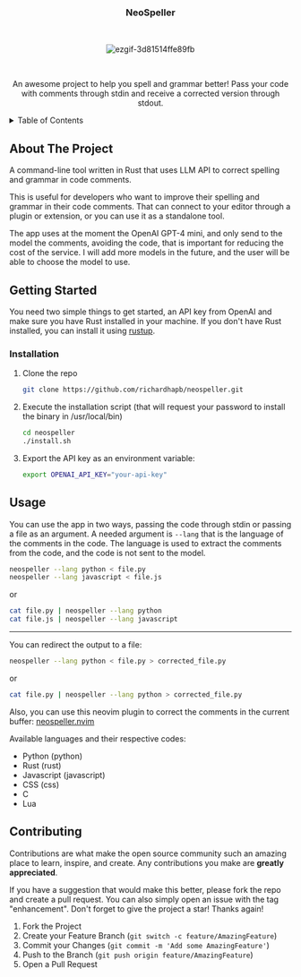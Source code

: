 <!-- PROJECT LOGO -->
<div align="center">
<h3 align="center">NeoSpeller</h3>
<br />
  
  ![ezgif-3d81514ffe89fb](https://github.com/user-attachments/assets/89765695-779f-4e70-b0d7-3689a78e878b)

<br />

  <p align="center">
    An awesome project to help you spell and grammar better! Pass your code with comments through stdin and receive a corrected version through stdout.
    <br />
  </p>
</div>



<!-- TABLE OF CONTENTS -->
<details>
  <summary>Table of Contents</summary>
  <ol>
    <li>
      <a href="#about-the-project">About The Project</a>
    </li>
    <li>
      <a href="#getting-started">Getting Started</a>
      <ul>
        <li><a href="#installation">Installation</a></li>
      </ul>
    </li>
    <li><a href="#usage">Usage</a></li>
    <li><a href="#contributing">Contributing</a></li>
  </ol>
</details>



<!-- ABOUT THE PROJECT -->
## About The Project

A command-line tool written in Rust that uses LLM API to correct spelling and grammar in code comments.

This is useful for developers who want to improve their spelling and grammar in their code comments. That can connect to your editor through a plugin or extension, or you can use it as a standalone tool.

The app uses at the moment the OpenAI GPT-4 mini, and only send to the model the comments, avoiding the code, that is important for reducing the cost of the service. I will add more models in the future, and the user will be able to choose the model to use.

<!-- GETTING STARTED -->
## Getting Started

You need two simple things to get started, an API key from OpenAI and make sure you have Rust installed in your machine. If you don't have Rust installed, you can install it using [rustup](https://rustup.rs/).

### Installation

1. Clone the repo
   ```sh
   git clone https://github.com/richardhapb/neospeller.git
   ```

2. Execute the installation script (that will request your password to install the binary in /usr/local/bin)

   ```sh
   cd neospeller
   ./install.sh
   ```

3. Export the API key as an environment variable:
    ```sh
    export OPENAI_API_KEY="your-api-key"
    ```

<!-- USAGE EXAMPLES -->
## Usage

You can use the app in two ways, passing the code through stdin or passing a file as an argument. A needed argument is `--lang` that is the language of the comments in the code. The language is used to extract the comments from the code, and the code is not sent to the model.

```sh
neospeller --lang python < file.py
neospeller --lang javascript < file.js
```
or

```sh
cat file.py | neospeller --lang python
cat file.js | neospeller --lang javascript
```

---

You can redirect the output to a file:

```sh
neospeller --lang python < file.py > corrected_file.py
```

or

```sh
cat file.py | neospeller --lang python > corrected_file.py
```

Also, you can use this neovim plugin to correct the comments in the current buffer: [neospeller.nvim](https://github.com/richardhapb/neospeller.nvim)

Available languages and their respective codes:

- Python (python)
- Rust (rust)
- Javascript (javascript)
- CSS (css)
- C
- Lua

<!-- CONTRIBUTING -->
## Contributing

Contributions are what make the open source community such an amazing place to learn, inspire, and create. Any contributions you make are **greatly appreciated**.

If you have a suggestion that would make this better, please fork the repo and create a pull request. You can also simply open an issue with the tag "enhancement".
Don't forget to give the project a star! Thanks again!

1. Fork the Project
2. Create your Feature Branch (`git switch -c feature/AmazingFeature`)
3. Commit your Changes (`git commit -m 'Add some AmazingFeature'`)
4. Push to the Branch (`git push origin feature/AmazingFeature`)
5. Open a Pull Request




<!-- MARKDOWN LINKS & IMAGES -->
<!-- https://www.markdownguide.org/basic-syntax/#reference-style-links -->
[contributors-shield]: https://img.shields.io/github/contributors/richardhapb/neospeller.svg?style=for-the-badge
[contributors-url]: https://github.com/richardhapb/neospeller/graphs/contributors
[forks-shield]: https://img.shields.io/github/forks/richardhapb/neospeller.svg?style=for-the-badge
[forks-url]: https://github.com/richardhapb/neospeller/network/members
[stars-shield]: https://img.shields.io/github/stars/richardhapb/neospeller.svg?style=for-the-badge
[stars-url]: https://github.com/richardhapb/neospeller/stargazers
[issues-shield]: https://img.shields.io/github/issues/richardhapb/neospeller.svg?style=for-the-badge
[issues-url]: https://github.com/richardhapb/neospeller/issues
[license-shield]: https://img.shields.io/github/license/richardhapb/neospeller.svg?style=for-the-badge
[license-url]: https://github.com/richardhapb/neospeller/blob/master/LICENSE.txt
[linkedin-shield]: https://img.shields.io/badge/-LinkedIn-black.svg?style=for-the-badge&logo=linkedin&colorB=555
[linkedin-url]: https://linkedin.com/in/richard-hapb
[product-screenshot]: images/screenshot.png
